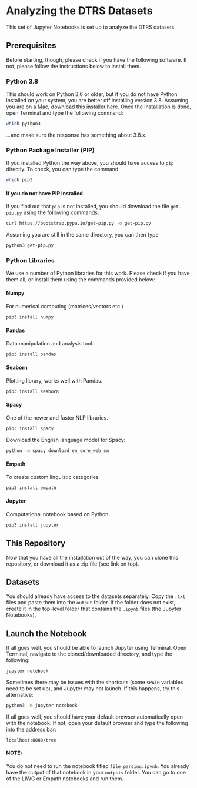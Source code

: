 # Analyzing the DTRS Datasets

This set of Jupyter Notebooks is set up to analyze the DTRS datasets.

## Prerequisites
Before starting, though, please check if you have the following
software.
If not, please follow the instructions below to install them.

### Python 3.8
This should work on Python 3.6 or older, but if you do not have Python
installed on your system, you are better off installing version 3.8.
Assuming you are on a Mac, [download this installer here.](https://www.python.org/ftp/python/3.8.6/python-3.8.6-macosx10.9.pkg)
Once the installation is done, open Terminal and type the following
command:

```bash
which python3
```
...and make sure the response has something about 3.8.x.

### Python Package Installer (PIP)

If you installed Python the way above, you should have access to `pip`
directly.
To check, you can type the command

```bash
which pip3
```

#### If you do not have PIP installed
If you find out that `pip` is not installed, you should download the
file `get-pip.py` using the following commands:

```bash
curl https://bootstrap.pypa.io/get-pip.py -o get-pip.py
```

Assuming you are still in the same directory, you can then type

```bash
python3 get-pip.py
```
### Python Libraries

We use a number of Python libraries for this work.
Please check if you have them all, or install them using the commands
provided below:

#### Numpy
For numerical computing (matrices/vectors etc.)
```bash
pip3 install numpy
```

#### Pandas
Data manipulation and analysis tool.
```bash
pip3 install pandas
```

#### Seaborn
Plotting library, works well with Pandas.
```bash
pip3 install seaborn
```

#### Spacy
One of the newer and faster NLP libraries.

```bash
pip3 install spacy
```
Download the English language model for Spacy:

```bash
python -m spacy download en_core_web_sm
```

#### Empath
To create custom linguistic categories

```bash
pip3 install empath
```
#### Jupyter
Computational notebook based on Python.
```bash
pip3 install jupyter
```

## This Repository
Now that you have all the installation out of the way, you can clone
this repository, or download it as a zip file (see link on top).

## Datasets
You should already have access to the datasets separately.
Copy the `.txt` files and paste them into the `output` folder.
If the folder does not exist, create it in the top-level folder that
contains the `.ipynb` files (the Jupyter Notebooks).

## Launch the Notebook

If all goes well, you should be able to launch Jupyter using Terminal.
Open Terminal, navigate to the cloned/downloaded directory, and type the
following:

```bash
jupyter notebook
```
Sometimes there may be issues with the shortcuts (some `$PATH` variables
need to be set up), and Jupyter may not launch. If this happens, try
this alternative:

```bash
python3 -m jupyter notebook
```

If all goes well, you should have your default browser automatically
open with the notebook.
If not, open your default browser and type the following into the
address bar:

`localhost:8888/tree`

#### NOTE:
You do not need to run the notebook titled `file_parsing.ipynb`. You
already have the output of that notebook in your `outputs` folder.
You can go to one of the LIWC or Empath notebooks and run them.

